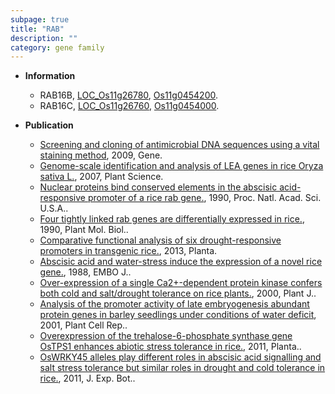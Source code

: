 ```yaml
---
subpage: true
title: "RAB"
description: ""
category: gene family
---
```


* **Information**  
    + RAB16B, [LOC_Os11g26780](http://rice.plantbiology.msu.edu/cgi-bin/ORF_infopage.cgi?orf=LOC_Os11g26780), [Os11g0454200](http://rapdb.dna.affrc.go.jp/viewer/gbrowse_details/irgsp1?name=Os11g0454200).
    + RAB16C, [LOC_Os11g26760](http://rice.plantbiology.msu.edu/cgi-bin/ORF_infopage.cgi?orf=LOC_Os11g26760), [Os11g0454000](http://rapdb.dna.affrc.go.jp/viewer/gbrowse_details/irgsp1?name=Os11g0454000).

* **Publication**  
    + [Screening and cloning of antimicrobial DNA sequences using a vital staining method](http://www.ncbi.nlm.nih.gov/pubmed?term=Screening+and+cloning+of+antimicrobial+DNA+sequences+using+a+vital+staining+method%5BTitle%5D), 2009, Gene.
    + [Genome-scale identification and analysis of LEA genes in rice Oryza sativa L.](http://www.ncbi.nlm.nih.gov/pubmed?term=Genome-scale+identification+and+analysis+of+LEA+genes+in+rice+Oryza+sativa+L.%5BTitle%5D), 2007, Plant Science.
    + [Nuclear proteins bind conserved elements in the abscisic acid-responsive promoter of a rice rab gene.](http://www.ncbi.nlm.nih.gov/pubmed?term=Nuclear+proteins+bind+conserved+elements+in+the+abscisic+acid-responsive+promoter+of+a+rice+rab+gene.%5BTitle%5D), 1990, Proc. Natl. Acad. Sci. U.S.A..
    + [Four tightly linked rab genes are differentially expressed in rice.](http://www.ncbi.nlm.nih.gov/pubmed?term=Four+tightly+linked+rab+genes+are+differentially+expressed+in+rice.%5BTitle%5D), 1990, Plant Mol. Biol..
    + [Comparative functional analysis of six drought-responsive promoters in transgenic rice.](http://www.ncbi.nlm.nih.gov/pubmed?term=Comparative+functional+analysis+of+six+drought-responsive+promoters+in+transgenic+rice.%5BTitle%5D), 2013, Planta.
    + [Abscisic acid and water-stress induce the expression of a novel rice gene.](http://www.ncbi.nlm.nih.gov/pubmed?term=Abscisic+acid+and+water-stress+induce+the+expression+of+a+novel+rice+gene.%5BTitle%5D), 1988, EMBO J..
    + [Over-expression of a single Ca2+-dependent protein kinase confers both cold and salt/drought tolerance on rice plants.](http://www.ncbi.nlm.nih.gov/pubmed?term=Over-expression+of+a+single+Ca2+-dependent+protein+kinase+confers+both+cold+and+salt/drought+tolerance+on+rice+plants.%5BTitle%5D), 2000, Plant J..
    + [Analysis of the promoter activity of late embryogenesis abundant protein genes in barley seedlings under conditions of water deficit](http://www.ncbi.nlm.nih.gov/pubmed?term=Analysis+of+the+promoter+activity+of+late+embryogenesis+abundant+protein+genes+in+barley+seedlings+under+conditions+of+water+deficit%5BTitle%5D), 2001, Plant Cell Rep..
    + [Overexpression of the trehalose-6-phosphate synthase gene OsTPS1 enhances abiotic stress tolerance in rice.](http://www.ncbi.nlm.nih.gov/pubmed?term=Overexpression+of+the+trehalose-6-phosphate+synthase+gene+OsTPS1+enhances+abiotic+stress+tolerance+in+rice.%5BTitle%5D), 2011, Planta..
    + [OsWRKY45 alleles play different roles in abscisic acid signalling and salt stress tolerance but similar roles in drought and cold tolerance in rice.](http://www.ncbi.nlm.nih.gov/pubmed?term=OsWRKY45+alleles+play+different+roles+in+abscisic+acid+signalling+and+salt+stress+tolerance+but+similar+roles+in+drought+and+cold+tolerance+in+rice.%5BTitle%5D), 2011, J. Exp. Bot..


